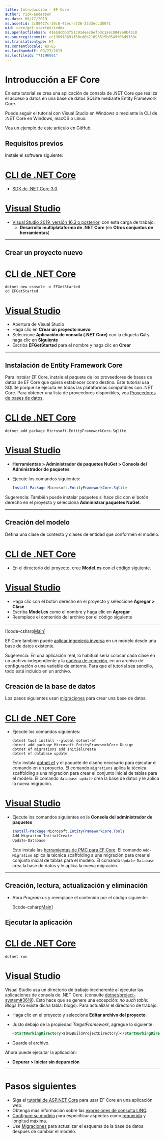 ```yaml
---
title: Introducción - EF Core
author: rick-anderson
ms.date: 09/17/2019
ms.assetid: 3c88427c-20c6-42ec-a736-22d3eccd5071
uid: core/get-started/index
ms.openlocfilehash: 41ebdcbb3f51c914ee7befb3c1a9c0042e9b43c8
ms.sourcegitcommit: ec196918691f50cd0b21693515b0549f06d9f39c
ms.translationtype: HT
ms.contentlocale: es-ES
ms.lasthandoff: 09/23/2019
ms.locfileid: "71196901"
---
```

# <a name="getting-started-with-ef-core"></a>Introducción a EF Core

En este tutorial se crea una aplicación de consola de .NET Core que realiza el acceso a datos en una base de datos SQLite mediante Entity Framework Core.

Puede seguir el tutorial con Visual Studio en Windows o mediante la CLI de .NET Core en Windows, macOS o Linux.

[Vea un ejemplo de este artículo en GitHub](https://github.com/aspnet/EntityFramework.Docs/tree/master/samples/core/GetStarted).

## <a name="prerequisites"></a>Requisitos previos

Instale el software siguiente:

# <a name="net-core-clitabnetcore-cli"></a>[CLI de .NET Core](#tab/netcore-cli)

* [SDK de .NET Core 3.0](https://www.microsoft.com/net/download/core).

# <a name="visual-studiotabvisual-studio"></a>[Visual Studio](#tab/visual-studio)

* [Visual Studio 2019, versión 16.3 o posterior](https://www.visualstudio.com/downloads/), con esta carga de trabajo:
  * **Desarrollo multiplataforma de .NET Core** (en **Otros conjuntos de herramientas**)

---

## <a name="create-a-new-project"></a>Crear un proyecto nuevo

# <a name="net-core-clitabnetcore-cli"></a>[CLI de .NET Core](#tab/netcore-cli)

``` Console
dotnet new console -o EFGetStarted
cd EFGetStarted
```

# <a name="visual-studiotabvisual-studio"></a>[Visual Studio](#tab/visual-studio)

* Apertura de Visual Studio
* Haga clic en **Crear un proyecto nuevo**
* Seleccione **Aplicación de consola (.NET Core)** con la etiqueta **C#** y haga clic en **Siguiente**
* Escriba **EFGetStarted** para el nombre y haga clic en **Crear**

---

## <a name="install-entity-framework-core"></a>Instalación de Entity Framework Core

Para instalar EF Core, instale el paquete de los proveedores de bases de datos de EF Core que quiera establecer como destino. Este tutorial usa SQLite porque se ejecuta en todas las plataformas compatibles con .NET Core. Para obtener una lista de proveedores disponibles, vea [Proveedores de bases de datos](../providers/index.md).

# <a name="net-core-clitabnetcore-cli"></a>[CLI de .NET Core](#tab/netcore-cli)

``` Console
dotnet add package Microsoft.EntityFrameworkCore.Sqlite
```

# <a name="visual-studiotabvisual-studio"></a>[Visual Studio](#tab/visual-studio)

* **Herramientas > Administrador de paquetes NuGet > Consola del Administrador de paquetes**
* Ejecute los comandos siguientes:

  ``` PowerShell
  Install-Package Microsoft.EntityFrameworkCore.Sqlite
  ```

Sugerencia: También puede instalar paquetes si hace clic con el botón derecho en el proyecto y selecciona **Administrar paquetes NuGet**.

---

## <a name="create-the-model"></a>Creación del modelo

Defina una clase de contexto y clases de entidad que conformen el modelo.

# <a name="net-core-clitabnetcore-cli"></a>[CLI de .NET Core](#tab/netcore-cli)

* En el directorio del proyecto, cree **Model.cs** con el código siguiente.

# <a name="visual-studiotabvisual-studio"></a>[Visual Studio](#tab/visual-studio)

* Haga clic con el botón derecho en el proyecto y seleccione **Agregar > Clase**
* Escriba **Model.cs** como el nombre y haga clic en **Agregar**
* Reemplace el contenido del archivo por el código siguiente

---

[!code-csharp[Main](../../../samples/core/GetStarted/Model.cs)]

EF Core también puede [aplicar ingeniería inversa](../managing-schemas/scaffolding.md) en un modelo desde una base de datos existente.

Sugerencia: En una aplicación real, lo habitual sería colocar cada clase en un archivo independiente y la [cadena de conexión](../miscellaneous/connection-strings.md), en un archivo de configuración o una variable de entorno. Para que el tutorial sea sencillo, todo está incluido en un archivo.

## <a name="create-the-database"></a>Creación de la base de datos

Los pasos siguientes usan [migraciones](xref:core/managing-schemas/migrations/index) para crear una base de datos.

# <a name="net-core-clitabnetcore-cli"></a>[CLI de .NET Core](#tab/netcore-cli)

* Ejecute los comandos siguientes:

  ``` Console
  dotnet tool install --global dotnet-ef
  dotnet add package Microsoft.EntityFrameworkCore.Design
  dotnet ef migrations add InitialCreate
  dotnet ef database update
  ```

  Esto instala [dotnet ef](../miscellaneous/cli/dotnet.md) y el paquete de diseño necesario para ejecutar el comando en un proyecto. El comando `migrations` aplica la técnica scaffolding a una migración para crear el conjunto inicial de tablas para el modelo. El comando `database update` crea la base de datos y le aplica la nueva migración.

# <a name="visual-studiotabvisual-studio"></a>[Visual Studio](#tab/visual-studio)

* Ejecute los comandos siguientes en la **Consola del administrador de paquetes**

  ``` PowerShell
  Install-Package Microsoft.EntityFrameworkCore.Tools
  Add-Migration InitialCreate
  Update-Database
  ```

  Esto instala las [herramientas de PMC para EF Core](../miscellaneous/cli/powershell.md). El comando `Add-Migration` aplica la técnica scaffolding a una migración para crear el conjunto inicial de tablas para el modelo. El comando `Update-Database` crea la base de datos y le aplica la nueva migración.

---

## <a name="create-read-update--delete"></a>Creación, lectura, actualización y eliminación

* Abra *Program.cs* y reemplace el contenido por el código siguiente:

  [!code-csharp[Main](../../../samples/core/GetStarted/Program.cs)]

## <a name="run-the-app"></a>Ejecutar la aplicación

# <a name="net-core-clitabnetcore-cli"></a>[CLI de .NET Core](#tab/netcore-cli)

``` Console
dotnet run
```

# <a name="visual-studiotabvisual-studio"></a>[Visual Studio](#tab/visual-studio)

Visual Studio usa un directorio de trabajo incoherente al ejecutar las aplicaciones de consola de .NET Core. (consulte [dotnet/project-system#3619](https://github.com/dotnet/project-system/issues/3619)). Esto hace que se genere una excepción: *no such table: Blogs* (No existe dicha tabla: blogs). Para actualizar el directorio de trabajo:

* Haga clic en el proyecto y seleccione **Editar archivo del proyecto**.
* Justo debajo de la propiedad *TargetFramework*, agregue lo siguiente:

  ``` XML
  <StartWorkingDirectory>$(MSBuildProjectDirectory)</StartWorkingDirectory>
  ```

* Guarde el archivo.

Ahora puede ejecutar la aplicación:

* **Depurar > Iniciar sin depuración**

---

# <a name="next-steps"></a>Pasos siguientes

* Siga el [tutorial de ASP.NET Core](/aspnet/core/data/ef-rp/intro) para usar EF Core en una aplicación web.
* Obtenga más información sobre las [expresiones de consulta LINQ](/dotnet/csharp/programming-guide/concepts/linq/basic-linq-query-operations).
* [Configure su modelo](xref:core/modeling/index) para especificar aspectos como [requerido](xref:core/modeling/required-optional) y [longitud máxima](xref:core/modeling/max-length).
* Use [Migraciones](xref:core/managing-schemas/migrations/index) para actualizar el esquema de la base de datos después de cambiar el modelo.
